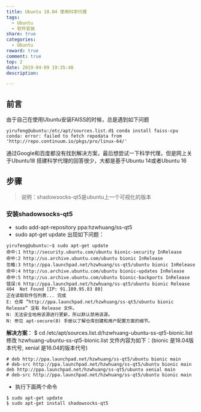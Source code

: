 ```yaml
---
title: Ubuntu 18.04 使用科学代理
tags:
  - Ubuntu
  - 软件安装
share: true
categories:
  - Ubuntu
reward: true
comment: true
top: 2
date: 2019-04-09 19:35:48
description:

---
```






## 前言

由于自己在使用Ubuntu安装FAISS的时候，总是遇到如下问题



```shell
yirufeng@ubuntu:/etc/apt/sources.list.d$ conda install faiss-cpu
conda: error: failed to fetch repodata from 'http://repo.continuum.io/pkgs/pro/linux-64/'
```
通过Google和百度都没有找到解决方案，最后想尝试一下科学代理，但是网上关于Ubuntu18 搭建科学代理的回答很少，大都是基于Ubuntu 14或者Ubuntu 16


## 步骤
> 说明：shadowsocks-qt5是ubuntu上一个可视化的版本

### 安装shadowsocks-qt5
- sudo add-apt-repository ppa:hzwhuang/ss-qt5
- sudo apt-get update
出现如下问题：
```shell
yirufeng@ubuntu:~$ sudo apt-get update
命中:1 http://security.ubuntu.com/ubuntu bionic-security InRelease                      
命中:2 http://us.archive.ubuntu.com/ubuntu bionic InRelease                              
忽略:3 http://ppa.launchpad.net/hzwhuang/ss-qt5/ubuntu bionic InRelease
命中:4 http://us.archive.ubuntu.com/ubuntu bionic-updates InRelease    
命中:5 http://us.archive.ubuntu.com/ubuntu bionic-backports InRelease                  
错误:6 http://ppa.launchpad.net/hzwhuang/ss-qt5/ubuntu bionic Release
404  Not Found [IP: 91.189.95.83 80]
正在读取软件包列表... 完成
E: 仓库 “http://ppa.launchpad.net/hzwhuang/ss-qt5/ubuntu bionic Release” 没有 Release 文件。 
N: 无法安全地用该源进行更新，所以默认禁用该源。
N: 参见 apt-secure(8) 手册以了解仓库创建和用户配置方面的细节。
```
**解决方案**：
$ cd /etc/apt/sources.list.d/hzwhuang-ubuntu-ss-qt5-bionic.list 
修改 hzwhuang-ubuntu-ss-qt5-bionic.list 文件内容为如下：(bionic 是18.04版本代号, xenial 是16.04的版本代号)
```shell
# deb http://ppa.launchpad.net/hzwhuang/ss-qt5/ubuntu bionic main
# deb-src http://ppa.launchpad.net/hzwhuang/ss-qt5/ubuntu bionic main
deb http://ppa.launchpad.net/hzwhuang/ss-qt5/ubuntu xenial main
# deb-src http://ppa.launchpad.net/hzwhuang/ss-qt5/ubuntu bionic main
```
- 执行下面两个命令
```shell
$ sudo apt-get update
$ sudo apt-get install shadowsocks-qt5
```

<!--more-->